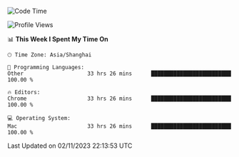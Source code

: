 <!--START_SECTION:waka-->
![Code Time](http://img.shields.io/badge/Code%20Time-1%2C481%20hrs%2041%20mins-blue)

![Profile Views](http://img.shields.io/badge/Profile%20Views-0-blue)

📊 **This Week I Spent My Time On** 

```text
🕑︎ Time Zone: Asia/Shanghai

💬 Programming Languages: 
Other                    33 hrs 26 mins      █████████████████████████   100.00 % 

🔥 Editors: 
Chrome                   33 hrs 26 mins      █████████████████████████   100.00 % 

💻 Operating System: 
Mac                      33 hrs 26 mins      █████████████████████████   100.00 % 
```


 Last Updated on 02/11/2023 22:13:53 UTC
<!--END_SECTION:waka-->